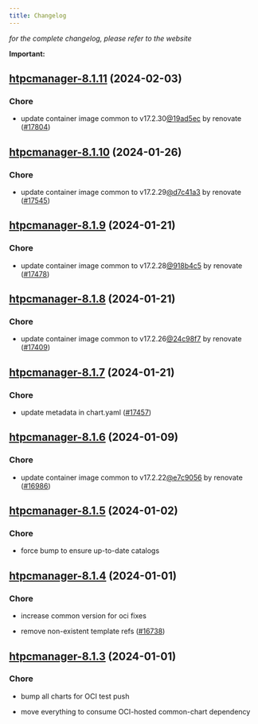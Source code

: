```yaml
---
title: Changelog
---
```



*for the complete changelog, please refer to the website*

**Important:**






## [htpcmanager-8.1.11](https://github.com/truecharts/charts/compare/htpcmanager-8.1.10...htpcmanager-8.1.11) (2024-02-03)

### Chore



- update container image common to v17.2.30[@19ad5ec](https://github.com/19ad5ec) by renovate ([#17804](https://github.com/truecharts/charts/issues/17804))


## [htpcmanager-8.1.10](https://github.com/truecharts/charts/compare/htpcmanager-8.1.9...htpcmanager-8.1.10) (2024-01-26)

### Chore



- update container image common to v17.2.29[@d7c41a3](https://github.com/d7c41a3) by renovate ([#17545](https://github.com/truecharts/charts/issues/17545))


## [htpcmanager-8.1.9](https://github.com/truecharts/charts/compare/htpcmanager-8.1.8...htpcmanager-8.1.9) (2024-01-21)

### Chore



- update container image common to v17.2.28[@918b4c5](https://github.com/918b4c5) by renovate ([#17478](https://github.com/truecharts/charts/issues/17478))


## [htpcmanager-8.1.8](https://github.com/truecharts/charts/compare/htpcmanager-8.1.7...htpcmanager-8.1.8) (2024-01-21)

### Chore



- update container image common to v17.2.26[@24c98f7](https://github.com/24c98f7) by renovate ([#17409](https://github.com/truecharts/charts/issues/17409))


## [htpcmanager-8.1.7](https://github.com/truecharts/charts/compare/htpcmanager-8.1.6...htpcmanager-8.1.7) (2024-01-21)

### Chore



- update metadata in chart.yaml ([#17457](https://github.com/truecharts/charts/issues/17457))




## [htpcmanager-8.1.6](https://github.com/truecharts/charts/compare/htpcmanager-8.1.5...htpcmanager-8.1.6) (2024-01-09)

### Chore



- update container image common to v17.2.22[@e7c9056](https://github.com/e7c9056) by renovate ([#16986](https://github.com/truecharts/charts/issues/16986))


## [htpcmanager-8.1.5](https://github.com/truecharts/charts/compare/htpcmanager-8.1.4...htpcmanager-8.1.5) (2024-01-02)

### Chore



- force bump to ensure up-to-date catalogs


## [htpcmanager-8.1.4](https://github.com/truecharts/charts/compare/htpcmanager-8.1.3...htpcmanager-8.1.4) (2024-01-01)

### Chore



- increase common version for oci fixes

- remove non-existent template refs ([#16738](https://github.com/truecharts/charts/issues/16738))


## [htpcmanager-8.1.3](https://github.com/truecharts/charts/compare/htpcmanager-8.1.0...htpcmanager-8.1.3) (2024-01-01)

### Chore



- bump all charts for OCI test push

- move everything to consume OCI-hosted common-chart dependency
